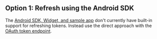 ## Option 1: Refresh using the Android SDK

The [Android SDK, Widget, and sample app](https://github.com/okta/okta-idx-android)
don't currently have built-in support for refreshing tokens. Instead use
the direct approach with the [OAuth token endpoint](#refresh-using-the-oauth-token-endpoint).
